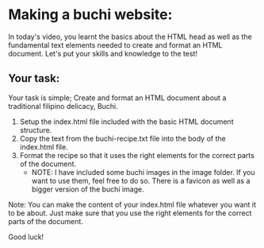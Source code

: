 # Making a buchi website:

In today's video, you learnt the basics about the HTML head as well as the fundamental text elements needed to create and format an HTML document. Let's put your skills and knowledge to the test!

## Your task:
Your task is simple; Create and format an HTML document about a traditional filipino delicacy, Buchi. 

 1. Setup the index.html file included with the basic HTML document structure. 
 2. Copy the text from the buchi-recipe.txt file into the body of the index.html file. 
 3. Format the recipe so that it uses the right elements for the correct parts of the document. 
    - NOTE: I have included some buchi images in the image folder. If you want to use them, feel free to do so. There is a favicon as well as a bigger version of the buchi image. 

Note: You can make the content of your index.html file whatever you want it to be about. Just make sure that you use the right elements for the correct parts of the document. 

Good luck!
